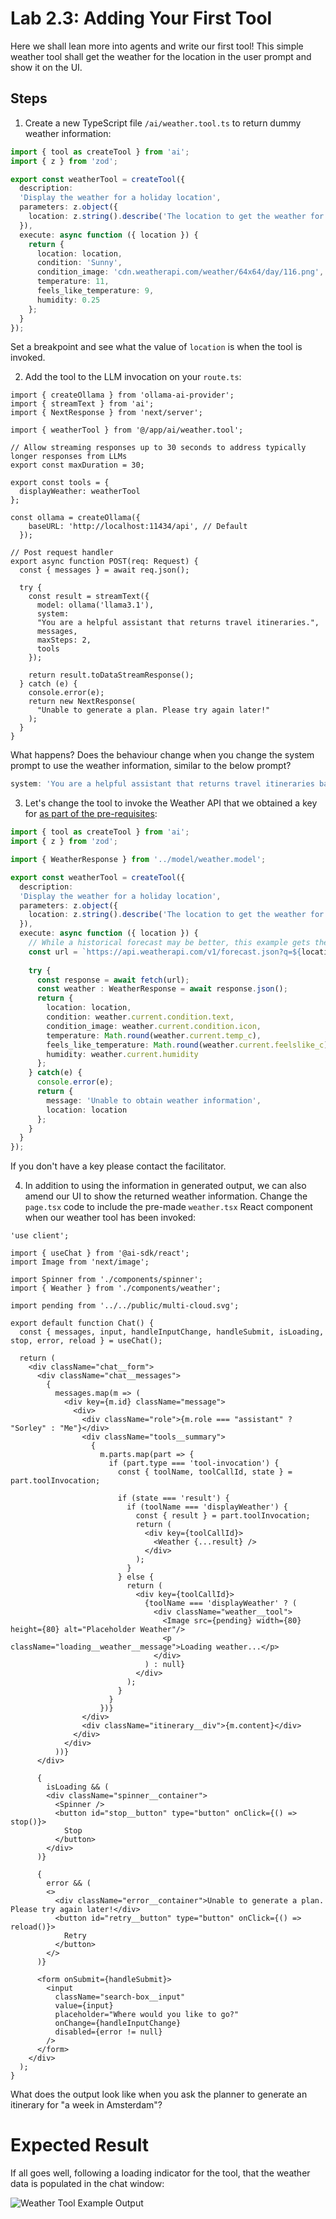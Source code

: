 # Lab 2.3: Adding Your First Tool

Here we shall lean more into agents and write our first tool! This simple weather tool shall get the weather for the location in the user prompt and show it on the UI.

## Steps

1. Create a new TypeScript file `/ai/weather.tool.ts` to return dummy weather information:

```ts
import { tool as createTool } from 'ai';
import { z } from 'zod';

export const weatherTool = createTool({
  description: 
  'Display the weather for a holiday location',
  parameters: z.object({
    location: z.string().describe('The location to get the weather for')
  }),
  execute: async function ({ location }) {
    return { 
      location: location, 
      condition: 'Sunny', 
      condition_image: 'cdn.weatherapi.com/weather/64x64/day/116.png',
      temperature: 11,
      feels_like_temperature: 9,
      humidity: 0.25
    };
  }
});
```

Set a breakpoint and see what the value of `location` is when the tool is invoked.

2. Add the tool to the LLM invocation on your `route.ts`:

```tsx
import { createOllama } from 'ollama-ai-provider';
import { streamText } from 'ai';
import { NextResponse } from 'next/server';

import { weatherTool } from '@/app/ai/weather.tool';

// Allow streaming responses up to 30 seconds to address typically longer responses from LLMs
export const maxDuration = 30;

export const tools = {
  displayWeather: weatherTool
};

const ollama = createOllama({
    baseURL: 'http://localhost:11434/api', // Default
  });

// Post request handler
export async function POST(req: Request) {
  const { messages } = await req.json();

  try {
    const result = streamText({
      model: ollama('llama3.1'), 
      system:
      "You are a helpful assistant that returns travel itineraries.",
      messages,
      maxSteps: 2,
      tools
    });

    return result.toDataStreamResponse();
  } catch (e) {
    console.error(e);
    return new NextResponse(
      "Unable to generate a plan. Please try again later!"
    );
  }
}
```

What happens? Does the behaviour change when you change the system prompt to use the weather information, similar to the below prompt?

```ts
system: 'You are a helpful assistant that returns travel itineraries based on the specified location.'
```

3. Let's change the tool to invoke the Weather API that we obtained a key for [as part of the pre-requisites](../0-prerequisites.md):

```ts
import { tool as createTool } from 'ai';
import { z } from 'zod';

import { WeatherResponse } from '../model/weather.model';

export const weatherTool = createTool({
  description: 
  'Display the weather for a holiday location',
  parameters: z.object({
    location: z.string().describe('The location to get the weather for')
  }),
  execute: async function ({ location }) {
    // While a historical forecast may be better, this example gets the next 3 days
    const url = `https://api.weatherapi.com/v1/forecast.json?q=${location}&days=3&key=${process.env.WEATHER_API_KEY}`;
    
    try {
      const response = await fetch(url);
      const weather : WeatherResponse = await response.json();
      return { 
        location: location, 
        condition: weather.current.condition.text, 
        condition_image: weather.current.condition.icon,
        temperature: Math.round(weather.current.temp_c),
        feels_like_temperature: Math.round(weather.current.feelslike_c),
        humidity: weather.current.humidity
      };
    } catch(e) {
      console.error(e);
      return { 
        message: 'Unable to obtain weather information', 
        location: location
      };
    }
  }
});
```

If you don't have a key please contact the facilitator.

4. In addition to using the information in generated output, we can also amend our UI to show the returned weather information. Change the `page.tsx` code to include the pre-made `weather.tsx` React component when our weather tool has been invoked:

```tsx
'use client';

import { useChat } from '@ai-sdk/react';
import Image from 'next/image';

import Spinner from './components/spinner';
import { Weather } from './components/weather';

import pending from '../../public/multi-cloud.svg';

export default function Chat() {
  const { messages, input, handleInputChange, handleSubmit, isLoading, stop, error, reload } = useChat();

  return (
    <div className="chat__form">
      <div className="chat__messages">
        {
          messages.map(m => (
            <div key={m.id} className="message">
              <div>
                <div className="role">{m.role === "assistant" ? "Sorley" : "Me"}</div>
                <div className="tools__summary">
                  {
                    m.parts.map(part => {
                      if (part.type === 'tool-invocation') {
                        const { toolName, toolCallId, state } = part.toolInvocation;

                        if (state === 'result') {
                          if (toolName === 'displayWeather') {
                            const { result } = part.toolInvocation;
                            return (
                              <div key={toolCallId}>
                                <Weather {...result} />
                              </div>
                            );
                          }
                        } else {
                          return (
                            <div key={toolCallId}>
                              {toolName === 'displayWeather' ? (
                                <div className="weather__tool">
                                  <Image src={pending} width={80} height={80} alt="Placeholder Weather"/>
                                  <p className="loading__weather__message">Loading weather...</p>
                                </div>
                              ) : null}
                            </div>
                          );
                        }
                      }
                    })}
                </div>
                <div className="itinerary__div">{m.content}</div>
              </div>
            </div>
          ))}
      </div>

      {
        isLoading && (
        <div className="spinner__container">
          <Spinner />
          <button id="stop__button" type="button" onClick={() => stop()}>
            Stop
          </button>
        </div>
      )}

      { 
        error && (
        <>
          <div className="error__container">Unable to generate a plan. Please try again later!</div>
          <button id="retry__button" type="button" onClick={() => reload()}>
            Retry
          </button>
        </>
      )}

      <form onSubmit={handleSubmit}>
        <input
          className="search-box__input"
          value={input}
          placeholder="Where would you like to go?"
          onChange={handleInputChange}
          disabled={error != null}
        />
      </form>
    </div>
  );
}
```

What does the output look like when you ask the planner to generate an itinerary for "a week in Amsterdam"?

# Expected Result

If all goes well, following a loading indicator for the tool, that the weather data is populated in the chat window:

![Weather Tool Example Output](./screenshots/3/3-weather-tool-screenshot.png)